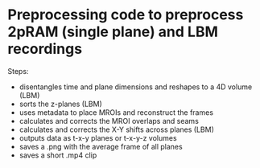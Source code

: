 # Preprocessing code to preprocess 2pRAM (single plane) and LBM recordings

Steps:
- disentangles time and plane dimensions and reshapes to a 4D volume (LBM)
- sorts the z-planes (LBM)
- uses metadata to place MROIs and reconstruct the frames
- calculates and corrects the MROI overlaps and seams
- calculates and corrects the X-Y shifts across planes (LBM)
- outputs data as t-x-y planes or t-x-y-z volumes
- saves a .png with the average frame of all planes
- saves a short .mp4 clip  
